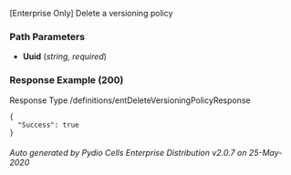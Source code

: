 






 
[Enterprise Only] Delete a versioning policy  


### Path Parameters

 - **Uuid** (_string, required_) 




### Response Example (200)
Response Type /definitions/entDeleteVersioningPolicyResponse

```
{
  "Success": true
}
```




###### Auto generated by Pydio Cells Enterprise Distribution v2.0.7 on 25-May-2020
